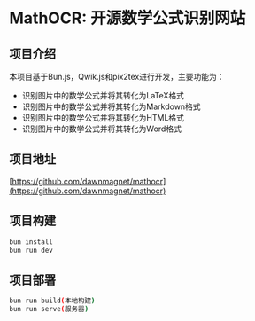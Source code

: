 # MathOCR: 开源数学公式识别网站

## 项目介绍

本项目基于Bun.js，Qwik.js和pix2tex进行开发，主要功能为：

- 识别图片中的数学公式并将其转化为LaTeX格式
- 识别图片中的数学公式并将其转化为Markdown格式
- 识别图片中的数学公式并将其转化为HTML格式
- 识别图片中的数学公式并将其转化为Word格式

## 项目地址

[https://github.com/dawnmagnet/mathocr](https://github.com/dawnmagnet/mathocr)

## 项目构建

```bash
bun install
bun run dev
```

## 项目部署

```bash
bun run build(本地构建)
bun run serve(服务器)
```
